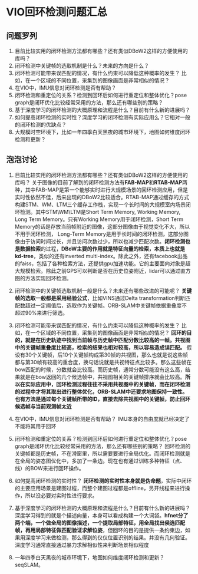 # VIO回环检测问题汇总
## 问题罗列

1. 目前比较实用的闭环检测方法都有哪些？还有类似DBoW2这样的方便使用的库吗？
2. 闭环检测中关键帧的选取机制是什么？未来的方向是什么？
3. 闭环检测可能带来误匹配的情况，有什么约束可以降低这种概率的发生？ 比如，在一个区域的不同位置，采集到的图像画面是非常相似的情况？
4. 在VIO中，IMU信息对闭环检测是否有帮助？
5. 闭环检测和重定位的关系？检测到回环后如何进行重定位和整体优化？pose graph是闭环优化比较经常采用的方法，那么还有哪些别的策略？
6. 基于深度学习的闭环检测的大概原理和流程是什么？目前有什么新的进展吗？
8. 如何提高闭环检测的实时性？深度学习的闭环检测有实际应用么？它相对一般的闭环检测的优缺点？
9. 大规模时空环境下，比如一年四季白天黑夜的城市环境下，地图如何维度闭环检测和更新？

## 泡泡讨论

1. 目前比较实用的闭环检测方法都有哪些？还有类似DBoW2这样的方便使用的库吗？
关于图像的目前了解到的闭环检测方法有**FAB-MAP**和**RTAB-MAP**两种，其中FAB-MAP是第一个能够实时进行大规模场景的回环检测应用，但是实时性依然不佳，后来出现的DBoW2比较适合。RTAB-MAP通过缓存的方式构建STM、WM、LTM三个缓存工作栈，实现一个长时间的大规模室内场景闭环检测。其中STM\WM\LTM是Short Term Memory, Working Memory,  Long Term Memory。只有Working Memory用于闭环检测，Short Term Memory的话是存放当前帧附近的图像，这部分图像由于视觉变化不大，所以不用于闭环检测， Long-Term Memory是用于长时间的闭环检测，这部分图像由于访问时间过长，并且访问次数过少，所以也减少匹配次数。**闭环检测也是数据检索**的过程，**DBoW主要的作用就是特征向量的检索，本质上也就是kd-tree**，类似的还有inverted multi-index。除此之外，还有facebook出品的faiss，包括了各种检索方法，还提供gpu加速功能。它的主要面向对象是超大规模检索。除此之前GPS可以判断是否在历史位姿附近，lidar可以通过直方图的方法实现回环检测。

2. 闭环检测中的关键帧选取机制一般是什么？未来还有哪些改进的可能呢？
**关键帧的选取一般都是采用经验公式**，比如VINS通过Delta transformation判断匹配数超过一定阈值后，选取作为关键帧。ORB-SLAM中关键帧依据重叠度不超过90%来进行筛选。

3. 闭环检测可能带来误匹配的情况，有什么约束可以降低这种概率的发生？ 比如，在一个区域的不同位置，采集到的图像画面是非常相似的情况？
**回环的目的，就是在历史轨迹中找到当前帧与历史帧中匹配分数比较高的一帧。共视图中的关键帧重叠度比较高，检索的结果也相对较高，所以容易造成误匹配。** 假设有30个关键帧，后10个关键帧构成第30帧的共视图，那么也就是说这些帧都与第30帧有较高的重合度，换句话说就是共视特征点比较多。那么这些帧在bow匹配的时候，分数就会比较高。而历史帧，通常分数可能没有这么高，结果就是在bow返回的几个候选帧中，共视图相关的关键帧排序就会比较高。**所以在实际应用中，回环检测过程往往不采用共视图中的关键帧，而在闭环检测的过程中才将其取出进行整体优化，ORB-SLAM中还要求地图保持一致性。也有方法是通过每个关键帧所带的ID，直接去除共视图中的关键帧，防止回环候选帧与当前观测帧太近**

4. 在VIO中，IMU信息对闭环检测是否有帮助？
IMU本身的自由度就已经决定了不能将其用于回环

5. 闭环检测和重定位的关系？检测到回环后如何进行重定位和整体优化？pose graph是闭环优化比较经常采用的方法，那么还有哪些别的策略？
回环检测的关键帧都是历史帧，不在滑窗里，所以需要要进行全局优化。而闭环检测就是在全局的姿态图优化中，多加了一条边。现在也有通过训练多种特征（点、线）的BOW来进行回环操作。

6. 如何提高闭环检测的实时性？
**闭环检测的实时性本身就是伪命题**，实际中闭环的主要应用场景是建图过程，而整个建图过程都是offline，另开线程来进行操作，所以没必要对实时性进行要求。

7. 基于深度学习的闭环检测的大概原理和流程是什么？目前有什么新的进展吗？
深度学习得到的就是个描述向量，本身可以看成构建一个大词袋。**hfnet分了两个端，一个做全局的图像描述，一个提取局部特征，用全局找出侯选匹配帧，再用局部特征做匹配验证求解位姿**，但回环的目的是提供一条约束边，如果用深度学习来做检测，那么得到的仅仅位置识别的结果。并没有几何验证。深度学习通常直接通过暴力求解相似性来判断场景相似程度

8. 一年四季白天黑夜的城市环境下，地图如何维度闭环检测和更新？
seqSLAM。

